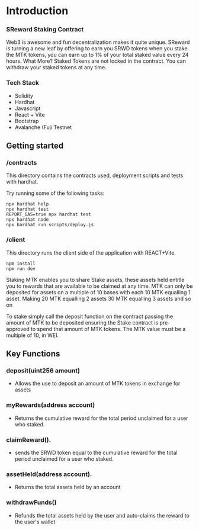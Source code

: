 

# Introduction
### SReward Staking Contract
Web3 is awesome and fun decentralization makes it quite unique. SReward is turning a new leaf by offering to earn you SRWD tokens when you stake the MTK tokens, you can earn up to 1% of your total staked value every 24 hours. 
What More?
Staked Tokens are not locked in the contract. You can withdraw your staked tokens at any time.

### Tech Stack
- Solidity
- Hardhat
- Javascript
- React + Vite
- Bootstrap
- Avalanche (Fuji Testnet

## Getting started

### /contracts

This directory contains the contracts used, deployment scripts and tests with hardhat.

Try running some of the following tasks:

```shell
npx hardhat help
npx hardhat test
REPORT_GAS=true npx hardhat test
npx hardhat node
npx hardhat run scripts/deploy.js
```

### /client
This directory runs the client side of the application with REACT+Vite.
```shell
npm install
npm run dev
```

Staking MTK enables you to share Stake assets, these assets held entitle you to rewards that are available to be claimed at any time. MTK can only be deposited for assets on a multiple of 10 bases with each 10 MTK equalling 1 asset. Making
20 MTK equalling 2 assets
30 MTK equalling 3 assets
and so on

To stake simply call the deposit function on the contract passing the amount of MTK to be deposited ensuring the Stake contract is pre-approved to spend that amount of MTK tokens. The MTK value must be a multiple of 10, in WEI.


## Key Functions

### deposit(uint256 amount)
- Allows the use to deposit an amount of MTK tokens in exchange for assets
### myRewards(address account)
- Returns the cumulative reward for the total period unclaimed for a user who staked.
### claimReward().
- sends the SRWD token equal to the cumulative reward for the total period unclaimed for a user who staked.
### assetHeld(address account). 
- Returns the total assets held by an account
### withdrawFunds()
- Refunds the total assets held by the user and auto-claims the reward to the user's wallet